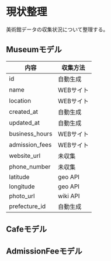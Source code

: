 # 現状整理
美術館データの収集状況について整理する。

## Museumモデル
| 内容           | 収集方法  |
|----------------|-----------|
| id             | 自動生成  |
| name           | WEBサイト |
| location       | WEBサイト |
| created_at     | 自動生成  |
| updated_at     | 自動生成  |
| business_hours | WEBサイト |
| admission_fees | WEBサイト |
| website_url    | 未収集    |
| phone_number   | 未収集    |
| latitude       | geo API   |
| longitude      | geo API   |
| photo_url      | wiki API  |
| prefecture_id  | 自動生成  |

## Cafeモデル
## AdmissionFeeモデル

